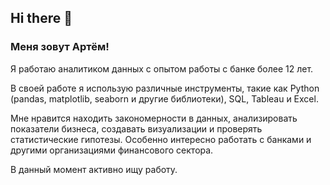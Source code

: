 ## Hi there 👋

### Меня зовут Артём!

Я работаю аналитиком данных с опытом работы с банке более 12 лет.

В своей работе я использую различные инструменты, такие как Python (pandas, matplotlib, seaborn и другие библиотеки), SQL, Tableau и Excel.

Мне нравится находить закономерности в данных, анализировать показатели бизнеса, создавать визуализации и проверять статистические гипотезы. Особенно интересно работать с банками и другими организациями финансового сектора.

В данный момент активно ищу работу.
